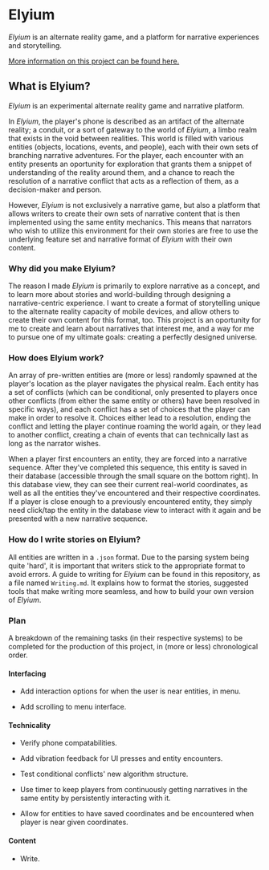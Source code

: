 # Elyium

_Elyium_ is an alternate reality game, and a platform for narrative experiences and storytelling.

[More information on this project can be found here.](http://v-os.ca/elyium)

## What is Elyium?

_Elyium_ is an experimental alternate reality game and narrative platform.

In _Elyium_, the player's phone is described as an artifact of the alternate reality; a conduit, or a sort of gateway to the world of _Elyium_, a limbo realm that exists in the void between realities. This world is filled with various entities (objects, locations, events, and people), each with their own sets of branching narrative adventures. For the player, each encounter with an entity presents an oportunity for exploration that grants them a snippet of understanding of the reality around them, and a chance to reach the resolution of a narrative conflict that acts as a reflection of them, as a decision-maker and person.

However, _Elyium_ is not exclusively a narrative game, but also a platform that allows writers to create their own sets of narrative content that is then implemented using the same entity mechanics. This means that narrators who wish to utilize this environment for their own stories are free to use the underlying feature set and narrative format of _Elyium_ with their own content.

### Why did you make Elyium?

The reason I made _Elyium_ is primarily to explore narrative as a concept, and to learn more about stories and world-building through designing a narrative-centric experience. I want to create a format of storytelling unique to the alternate reality capacity of mobile devices, and allow others to create their own content for this format, too. This project is an oportunity for me to create and learn about narratives that interest me, and a way for me to pursue one of my ultimate goals: creating a perfectly designed universe.

### How does Elyium work?

An array of pre-written entities are (more or less) randomly spawned at the player's location as the player navigates the physical realm. Each entity has a set of conflicts (which can be conditional, only presented to players once other conflicts (from either the same entity or others) have been resolved in specific ways), and each conflict has a set of choices that the player can make in order to resolve it. Choices either lead to a resolution, ending the conflict and letting the player continue roaming the world again, or they lead to another conflict, creating a chain of events that can technically last as long as the narrator wishes.

When a player first encounters an entity, they are forced into a narrative sequence. After they've completed this sequence, this entity is saved in their database (accessible through the small square on the bottom right). In this database view, they can see their current real-world coordinates, as well as all the entities they've encountered and their respective coordinates. If a player is close enough to a previously encountered entity, they simply need click/tap the entity in the database view to interact with it again and be presented with a new narrative sequence.

### How do I write stories on Elyium?

All entities are written in a `.json` format. Due to the parsing system being quite 'hard', it is important that writers stick to the appropriate format to avoid errors. A guide to writing for _Elyium_ can be found in this repository, as a file named `Writing.md`. It explains how to format the stories, suggested tools that make writing more seamless, and how to build your own version of _Elyium_.

### Plan

A breakdown of the remaining tasks (in their respective systems) to be completed for the production of this project, in (more or less) chronological order.

#### Interfacing

- Add interaction options for when the user is near entities, in menu.

- Add scrolling to menu interface.

#### Technicality

- Verify phone compatabilities.

- Add vibration feedback for UI presses and entity encounters.

- Test conditional conflicts' new algorithm structure.

- Use timer to keep players from continuously getting narratives in the same entity by persistently interacting with it.

- Allow for entities to have saved coordinates and be encountered when player is near given coordinates.

#### Content

- Write.